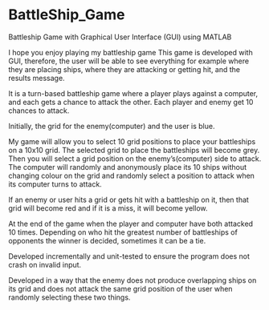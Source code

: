 # BattleShip_Game



Battleship Game with Graphical User Interface (GUI) using MATLAB

I hope you enjoy playing my battleship game 
This game is developed with GUI, therefore, the user will be able to see everything for example where they are placing ships, where they are attacking or getting hit, and the results message. 

It is a turn-based battleship game where a player plays against a computer, and each gets a chance to attack the other. Each player and enemy get 10 chances to attack.

Initially, the grid for the enemy(computer) and the user is blue.

My game will allow you to select 10 grid positions to place your battleships on a 10x10 grid. The selected grid to place the battleships will become grey. Then you will select a grid position on the enemy’s(computer) side to attack. The computer will randomly and anonymously place its 10 ships without changing colour on the grid and randomly select a position to attack when its computer turns to attack.

If an enemy or user hits a grid or gets hit with a battleship on it, then that grid will become red and if it is a miss, it will become yellow.

At the end of the game when the player and computer have both attacked 10 times. Depending on who hit the greatest number of battleships of opponents the winner is decided, sometimes it can be a tie.

Developed incrementally and unit-tested to ensure the program does not crash on invalid input.

Developed in a way that the enemy does not produce overlapping ships on its grid and does not attack the same grid position of the user when randomly selecting these two things.



